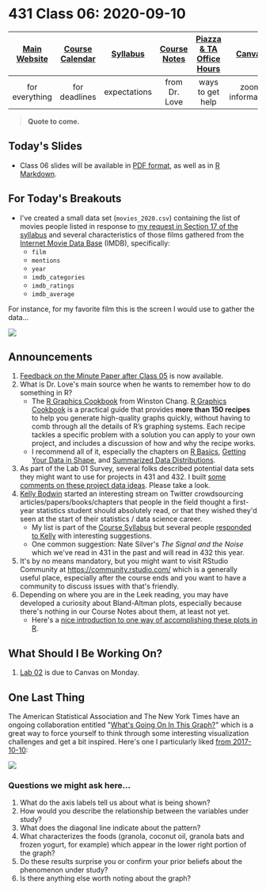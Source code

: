 # 431 Class 06: 2020-09-10

[Main Website](https://thomaselove.github.io/431/) | [Course Calendar](https://thomaselove.github.io/431/calendar.html) | [Syllabus](https://thomaselove.github.io/431-2020-syllabus/) | [Course Notes](https://thomaselove.github.io/431-notes/) | [Piazza & TA Office Hours](https://thomaselove.github.io/431/contact.html) | [Canvas](https://canvas.case.edu) | [Data and Code](https://thomaselove.github.io/431/data_index.html)
:-----------: | :--------------: | :----------: | :---------: | :-------------: | :-----------: | :------------:
for everything | for deadlines | expectations | from Dr. Love | ways to get help | zoom information | for downloads

> **Quote to come.** 

## Today's Slides

- Class 06 slides will be available in [PDF format](https://github.com/THOMASELOVE/431-2020/blob/master/classes/class06/431_class-06-slides_2020.pdf), as well as in [R Markdown](https://github.com/THOMASELOVE/431-2020/blob/master/classes/class06/431_class-06-slides_2020.Rmd).

## For Today's Breakouts

- I've created a small data set (`movies_2020.csv`) containing the list of movies people listed in response to [my request in Section 17 of the syllabus](https://thomaselove.github.io/431-2020-syllabus/movies.html) and several characteristics of those films gathered from the [Internet Movie Data Base](https://www.imdb.com/) (IMDB), specifically:
    - `film`
    - `mentions`
    - `year`
    - `imdb_categories`
    - `imdb_ratings`
    - `imdb_average`
    
For instance, for my favorite film this is the screen I would use to gather the data...

![](https://github.com/THOMASELOVE/431-2020/blob/master/classes/class06/images/g2.png)


## Announcements

1. [Feedback on the Minute Paper after Class 05](https://github.com/THOMASELOVE/431-2020/tree/master/minutepapers) is now available.
2. What is Dr. Love's main source when he wants to remember how to do something in R? 
    - The [R Graphics Cookbook](https://r-graphics.org/) from Winston Chang. [R Graphics Cookbook](https://r-graphics.org/) is a practical guide that provides **more than 150 recipes** to help you generate high-quality graphs quickly, without having to comb through all the details of R’s graphing systems. Each recipe tackles a specific problem with a solution you can apply to your own project, and includes a discussion of how and why the recipe works.
    - I recommend all of it, especially the chapters on [R Basics](https://r-graphics.org/chapter-r-basics), [Getting Your Data in Shape](https://r-graphics.org/chapter-dataprep), and [Summarized Data Distributions](https://r-graphics.org/chapter-distribution).
3. As part of the Lab 01 Survey, several folks described potential data sets they might want to use for projects in 431 and 432. I built [some comments on these project data ideas](http://bit.ly/431-2020-lab01-project-data-ideas). Please take a look.
4. [Kelly Bodwin](https://twitter.com/kellybodwin/status/1303083136046170112) started an interesting stream on Twitter crowdsourcing articles/papers/books/chapters that people in the field thought a first-year statistics student should absolutely read, or that they wished they'd seen at the start of their statistics / data science career. 
    - My list is part of the [Course Syllabus](https://thomaselove.github.io/431-2020-syllabus/) but several people [responded to Kelly](https://twitter.com/kellybodwin/status/1303083136046170112) with interesting suggestions.
    - One common suggestion: Nate Silver's *The Signal and the Noise* which we've read in 431 in the past and will read in 432 this year.
5.  It's by no means mandatory, but you might want to visit RStudio Community at https://community.rstudio.com/ which is a generally useful place, especially after the course ends and you want to have a community to discuss issues with that's friendly.
6. Depending on where you are in the Leek reading, you may have developed a curiosity about Bland-Altman plots, especially because there's nothing in our Course Notes about them, at least not yet.
    - Here's a [nice introduction to one way of accomplishing these plots in R](https://cran.r-project.org/web/packages/BlandAltmanLeh/vignettes/Intro.html).

## What Should I Be Working On?

1. [Lab 02](https://github.com/THOMASELOVE/431-2020/blob/master/labs/lab02/lab02.md) is due to Canvas on Monday.

## One Last Thing

The American Statistical Association and The New York Times have an ongoing collaboration entitled "[What's Going On In This Graph?](https://www.nytimes.com/column/whats-going-on-in-this-graph)" which is a great way to force yourself to think through some interesting visualization challenges and get a bit inspired. Here's one I particularly liked [from 2017-10-10](https://www.nytimes.com/2017/10/09/learning/whats-going-on-in-this-graph-oct-10-2017.html):

![](https://github.com/THOMASELOVE/431-2020/blob/master/classes/class06/images/nyt_2017-10-10.png)

### Questions we might ask here...

1. What do the axis labels tell us about what is being shown?
2. How would you describe the relationship between the variables under study?
3. What does the diagonal line indicate about the pattern?
4. What characterizes the foods (granola, coconut oil, granola bats and frozen yogurt, for example) which appear in the lower right portion of the graph?
5. Do these results surprise you or confirm your prior beliefs about the phenomenon under study?
6. Is there anything else worth noting about the graph?

